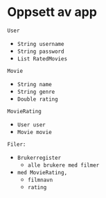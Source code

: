# Oppsett av app

`User` 
- `String username`
- `String password`
- `List RatedMovies`
  
`Movie`
- `String name`
- `String genre`
- `Double rating`
  
`MovieRating`
- `User user` 
- `Movie movie`
  
`Filer:`
- `Brukerregister `
  - `alle brukere med filmer`
- `med MovieRating, `
  - `filmnavn`
  - `rating`

